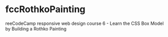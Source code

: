# fccRothkoPainting
reeCodeCamp responsive web design course 6 - Learn the CSS Box Model by Building a Rothko Painting
